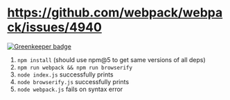 # https://github.com/webpack/webpack/issues/4940

[![Greenkeeper badge](https://badges.greenkeeper.io/SimenB/webpack-circular-invalid.svg)](https://greenkeeper.io/)

1. `npm install` (should use npm@5 to get same versions of all deps)
1. `npm run webpack && npm run browserify`
1. `node index.js` successfully prints
1. `node browserify.js` successfully prints
1. `node webpack.js` fails on syntax error
